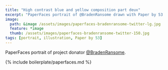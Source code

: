 ```yaml
---
title: "High contrast blue and yellow composition part deux"
excerpt: "PaperFaces portrait of @BradenRansome drawn with Paper by 53 on an iPad."
image: 
  path: &image /assets/images/paperfaces-bradenransome-twitter-lg.jpg 
  feature: *image
  thumb: /assets/images/paperfaces-bradenransome-twitter-150.jpg
tags: [portrait, illustration, Paper by 53]
---
```


PaperFaces portrait of project donator [@BradenRansome](http://twitter.com/BradenRansome).

{% include boilerplate/paperfaces.md %}